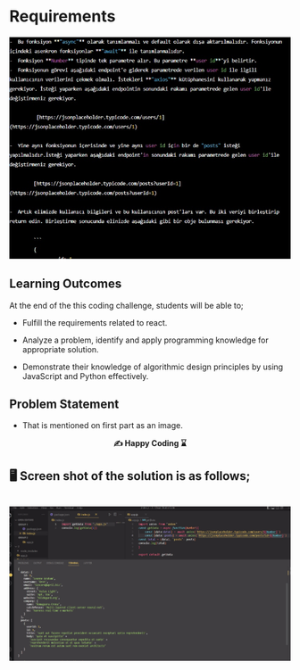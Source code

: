 # Requirements 

<img src="./node_modules/img1.jpg"   alt="desktop_version">
<br>

## Learning Outcomes

At the end of the this coding challenge, students will be able to;

- Fulfill the requirements related to react.

- Analyze a problem, identify and apply programming knowledge for appropriate solution.

- Demonstrate their knowledge of algorithmic design principles by using JavaScript and Python effectively.

## Problem Statement

- That is mentioned on first part as an image.

**<p align="center">&#9997; Happy Coding ⌛ </p>**



## 🖥️ Screen shot of the solution is as follows;
<br>
<img src="./node_modules/img2.jpg"  align="left" alt="desktop_version">
<br>
<br>
<br>
<br>
<br>
<br>
<br>
<br>
<br>
<br><br><br><br><br><br><br><br><br>
